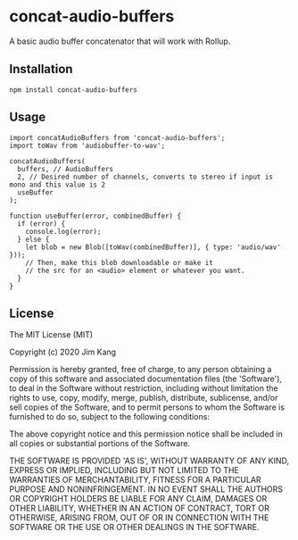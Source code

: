 concat-audio-buffers
==================

A basic audio buffer concatenator that will work with Rollup.

Installation
------------

    npm install concat-audio-buffers

Usage
-----

    import concatAudioBuffers from 'concat-audio-buffers';
    import toWav from 'audiobuffer-to-wav';

    concatAudioBuffers(
      buffers, // AudioBuffers
      2, // Desired number of channels, converts to stereo if input is mono and this value is 2
      useBuffer
    );

    function useBuffer(error, combinedBuffer) {
      if (error) {
        console.log(error);
      } else {
        let blob = new Blob([toWav(combinedBuffer)], { type: 'audio/wav' }));
        // Then, make this blob downloadable or make it
        // the src for an <audio> element or whatever you want.
      }
    }

License
-------

The MIT License (MIT)

Copyright (c) 2020 Jim Kang

Permission is hereby granted, free of charge, to any person obtaining a copy
of this software and associated documentation files (the 'Software'), to deal
in the Software without restriction, including without limitation the rights
to use, copy, modify, merge, publish, distribute, sublicense, and/or sell
copies of the Software, and to permit persons to whom the Software is
furnished to do so, subject to the following conditions:

The above copyright notice and this permission notice shall be included in
all copies or substantial portions of the Software.

THE SOFTWARE IS PROVIDED 'AS IS', WITHOUT WARRANTY OF ANY KIND, EXPRESS OR
IMPLIED, INCLUDING BUT NOT LIMITED TO THE WARRANTIES OF MERCHANTABILITY,
FITNESS FOR A PARTICULAR PURPOSE AND NONINFRINGEMENT. IN NO EVENT SHALL THE
AUTHORS OR COPYRIGHT HOLDERS BE LIABLE FOR ANY CLAIM, DAMAGES OR OTHER
LIABILITY, WHETHER IN AN ACTION OF CONTRACT, TORT OR OTHERWISE, ARISING FROM,
OUT OF OR IN CONNECTION WITH THE SOFTWARE OR THE USE OR OTHER DEALINGS IN
THE SOFTWARE.
